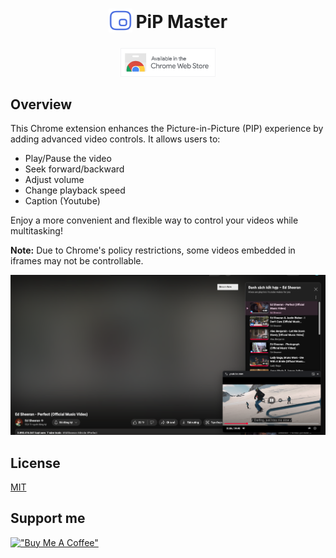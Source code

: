 <h1 align="center">
<sub>
<img  src="./docs/logo.png" height="38" width="38">
</sub>
PiP Master
</h1>
<p align="center">
  <a href="">
    <img src="./docs/chrome-store.png" width="30%"/>
  </a>
</p>

## Overview

This Chrome extension enhances the Picture-in-Picture (PIP) experience by adding advanced video controls. It allows
users to:

- Play/Pause the video
- Seek forward/backward
- Adjust volume
- Change playback speed
- Caption (Youtube)

Enjoy a more convenient and flexible way to control your videos while multitasking!

**Note:** Due to Chrome's policy restrictions, some videos embedded in iframes may not be controllable.

<p align="center">
  <img src="./docs/screenshot.png" />
</p>

## License

[MIT](./LICENSE)

## Support me

[!["Buy Me A Coffee"](https://www.buymeacoffee.com/assets/img/custom_images/orange_img.png)](https://www.buymeacoffee.com/misa1982)
